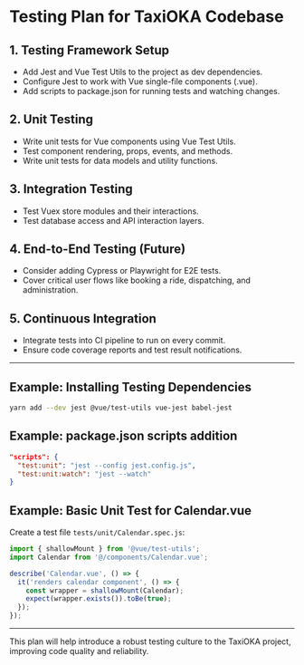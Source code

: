 # Testing Plan for TaxiOKA Codebase

## 1. Testing Framework Setup
- Add Jest and Vue Test Utils to the project as dev dependencies.
- Configure Jest to work with Vue single-file components (.vue).
- Add scripts to package.json for running tests and watching changes.

## 2. Unit Testing
- Write unit tests for Vue components using Vue Test Utils.
- Test component rendering, props, events, and methods.
- Write unit tests for data models and utility functions.

## 3. Integration Testing
- Test Vuex store modules and their interactions.
- Test database access and API interaction layers.

## 4. End-to-End Testing (Future)
- Consider adding Cypress or Playwright for E2E tests.
- Cover critical user flows like booking a ride, dispatching, and administration.

## 5. Continuous Integration
- Integrate tests into CI pipeline to run on every commit.
- Ensure code coverage reports and test result notifications.

---

## Example: Installing Testing Dependencies

```bash
yarn add --dev jest @vue/test-utils vue-jest babel-jest
```

## Example: package.json scripts addition

```json
"scripts": {
  "test:unit": "jest --config jest.config.js",
  "test:unit:watch": "jest --watch"
}
```

## Example: Basic Unit Test for Calendar.vue

Create a test file `tests/unit/Calendar.spec.js`:

```javascript
import { shallowMount } from '@vue/test-utils';
import Calendar from '@/components/Calendar.vue';

describe('Calendar.vue', () => {
  it('renders calendar component', () => {
    const wrapper = shallowMount(Calendar);
    expect(wrapper.exists()).toBe(true);
  });
});
```

---

This plan will help introduce a robust testing culture to the TaxiOKA project, improving code quality and reliability.